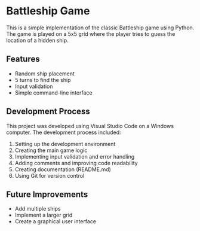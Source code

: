 # Battleship Game

This is a simple implementation of the classic Battleship game using Python. The game is played on a 5x5 grid where the player tries to guess the location of a hidden ship.

## Features 

- Random ship placement
- 5 turns to find the ship
- Input validation 
- Simple command-line interface

## Development Process

This project was developed using Visual Studio Code on a Windows computer. The development process included:

1. Setting up the development environment
2. Creating the main game logic
3. Implementing input validation and error handling
4. Adding comments and improving code readability
5. Creating documentation (README.md)
6. Using Git for version control

## Future Improvements

- Add multiple ships
- Implement a larger grid
- Create a graphical user interface